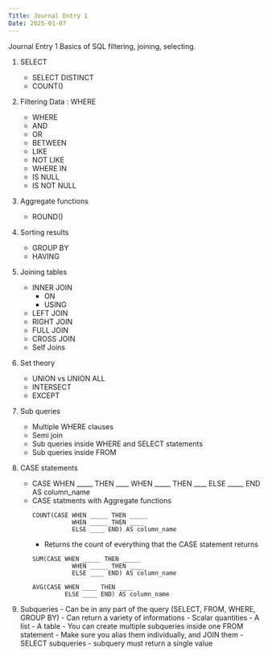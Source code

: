 ```yaml
---
Title: Journal Entry 1 
Date: 2025-01-07
---
```


Journal Entry 1 
Basics of SQL filtering, joining, selecting. 

1. SELECT
    - SELECT DISTINCT 
    - COUNT() 

2. Filtering Data : WHERE 
    - WHERE 
    - AND 
    - OR 
    - BETWEEN 
    - LIKE 
    - NOT LIKE 
    - WHERE IN 
    - IS NULL 
    - IS NOT NULL 

3. Aggregate functions 
    - ROUND() 

4. Sorting results 
    - GROUP BY 
    - HAVING 

5. Joining tables 
    - INNER JOIN 
       - ON 
      - USING 
    - LEFT JOIN 
    - RIGHT JOIN 
    - FULL JOIN 
    - CROSS JOIN 
    - Self Joins 

6. Set theory 
    - UNION vs UNION ALL
    - INTERSECT
    - EXCEPT 

7. Sub queries 
    - Multiple WHERE clauses
    - Semi join
    - Sub queries inside WHERE and SELECT statements
    - Sub queries inside FROM 

8. CASE statements 
    - CASE WHEN _____ THEN ____ 
        WHEN _____   THEN ____ 
        ELSE _____ END AS column_name 
    - CASE statments with Aggregate functions 
      ```
      COUNT(CASE WHEN _____ THEN _____
                 WHEN _____ THEN ____ 
                 ELSE ____ END) AS column_name
      ```
        - Returns the count of everything that the CASE statement returns
      ```
      SUM(CASE WHEN _____ THEN _____
                 WHEN _____ THEN ____ 
                 ELSE ____ END) AS column_name
      ```
      ```
      AVG(CASE WHEN ____ THEN ____
               ELSE ____ END) AS column_name
      ```

9. Subqueries
       -  Can be in any part of the query (SELECT, FROM, WHERE, GROUP BY)
       - Can return a variety of informations
         - Scalar quantities
         - A list
         - A table
       - You can create multiple subqueries inside one FROM statement
         - Make sure you alias them individually, and JOIN them
       - SELECT subqueries
         - subquery must return a single value 


